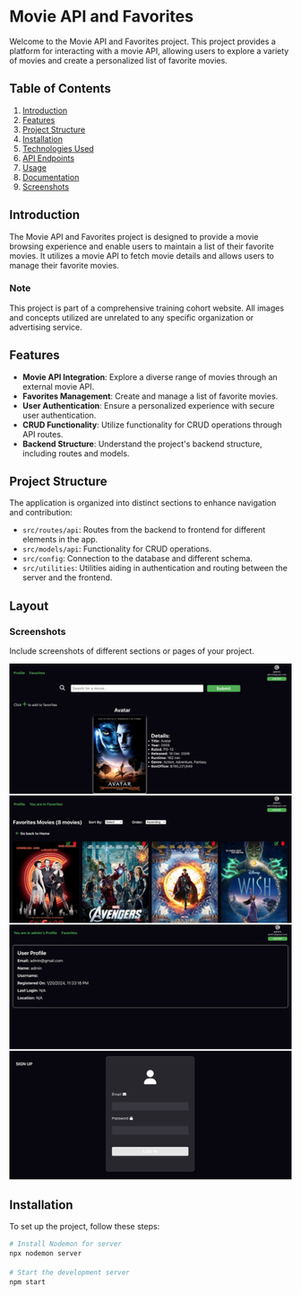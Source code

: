 # Movie API and Favorites

Welcome to the Movie API and Favorites project. This project provides a platform for interacting with a movie API, allowing users to explore a variety of movies and create a personalized list of favorite movies.

## Table of Contents
1. [Introduction](#introduction)
2. [Features](#features)
3. [Project Structure](#project-structure)
4. [Installation](#installation)
5. [Technologies Used](#technologies-used)
6. [API Endpoints](#api-endpoints)
7. [Usage](#usage)
8. [Documentation](#documentation)
9. [Screenshots](#screenshots)

## Introduction

The Movie API and Favorites project is designed to provide a movie browsing experience and enable users to maintain a list of their favorite movies. It utilizes a movie API to fetch movie details and allows users to manage their favorite movies.

### Note
This project is part of a comprehensive training cohort website. All images and concepts utilized are unrelated to any specific organization or advertising service.

## Features

- **Movie API Integration**: Explore a diverse range of movies through an external movie API.
- **Favorites Management**: Create and manage a list of favorite movies.
- **User Authentication**: Ensure a personalized experience with secure user authentication.
- **CRUD Functionality**: Utilize functionality for CRUD operations through API routes.
- **Backend Structure**: Understand the project's backend structure, including routes and models.

## Project Structure

The application is organized into distinct sections to enhance navigation and contribution:

- `src/routes/api`: Routes from the backend to frontend for different elements in the app.
- `src/models/api`: Functionality for CRUD operations.
- `src/config`: Connection to the database and different schema.
- `src/utilities`: Utilities aiding in authentication and routing between the server and the frontend.

## Layout
### Screenshots
Include screenshots of different sections or pages of your project.

![HomePage 1](./public/images/image3.png)
![HomePage 2](./public/images/image4.png)
![HomePage 3](./public/images/image5.png)
![Login Page](./public/images/image1.png)

## Installation

To set up the project, follow these steps:

```bash
# Install Nodemon for server
npx nodemon server

# Start the development server
npm start

